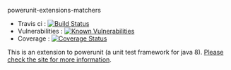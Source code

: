 powerunit-extensions-matchers


* Travis ci : [![Build Status](https://travis-ci.org/powerunit/powerunit-extensions-matchers.svg?branch=master)](https://travis-ci.org/powerunit/powerunit-extensions-matchers)
* Vulnerabilities : [![Known Vulnerabilities](https://snyk.io/test/github/powerunit/powerunit-extensions-matchers/badge.svg?targetFile=powerunit-extensions-matchers%2Fpom.xml)](https://snyk.io/test/github/powerunit/powerunit-extensions-matchers?targetFile=powerunit-extensions-matchers%2Fpom.xml)
* Coverage : [![Coverage Status](https://coveralls.io/repos/github/boretti/powerunit-extensions-matchers/badge.svg?branch=master)](https://coveralls.io/github/boretti/powerunit-extensions-matchers?branch=master)

This is an extension to powerunit (a unit test framework for java 8). [Please check the site for more information](http://powerunit.github.io/powerunit-extensions-matchers/).
